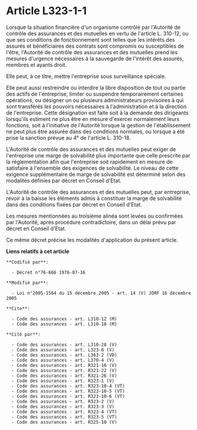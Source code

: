 # Article L323-1-1

Lorsque la situation financière d'un organisme contrôlé par l'Autorité de contrôle des assurances et des mutuelles en vertu
de l'article L. 310-12, ou que ses conditions de fonctionnement sont telles que les intérêts des assurés et bénéficiaires des
contrats sont compromis ou susceptibles de l'être, l'Autorité de contrôle des assurances et des mutuelles prend les mesures
d'urgence nécessaires à la sauvegarde de l'intérêt des assurés, membres et ayants droit.

Elle peut, à ce titre, mettre l'entreprise sous surveillance spéciale.

Elle peut aussi restreindre ou interdire la libre disposition de tout ou partie des actifs de l'entreprise, limiter ou
suspendre temporairement certaines opérations, ou désigner un ou plusieurs administrateurs provisoires à qui sont transférés
les pouvoirs nécessaires à l'administration et à la direction de l'entreprise. Cette désignation est faite soit à la demande
des dirigeants lorsqu'ils estiment ne plus être en mesure d'exercer normalement leurs fonctions, soit à l'initiative de
l'Autorité lorsque la gestion de l'établissement ne peut plus être assurée dans des conditions normales, ou lorsque a été
prise la sanction prévue au 4° de l'article L. 310-18.

L'Autorité de contrôle des assurances et des mutuelles peut exiger de l'entreprise une marge de solvabilité plus importante
que celle prescrite par la réglementation afin que l'entreprise soit rapidement en mesure de satisfaire à l'ensemble des
exigences de solvabilité. Le niveau de cette exigence supplémentaire de marge de solvabilité est déterminé selon des
modalités définies par décret en Conseil d'Etat.

L'Autorité de contrôle des assurances et des mutuelles peut, par entreprise, revoir à la baisse les éléments admis à
constituer la marge de solvabilité dans des conditions fixées par décret en Conseil d'Etat.

Les mesures mentionnées au troisième alinéa sont levées ou confirmées par l'Autorité, après procédure contradictoire, dans un
délai prévu par décret en Conseil d'Etat.

Ce même décret précise les modalités d'application du présent article.

**Liens relatifs à cet article**

	**Codifié par**:

	  - Décret n°76-666 1976-07-16

	**Modifié par**:

	  - Loi n°2005-1564 du 15 décembre 2005 - art. 14 (V) JORF 16 décembre 2005

	**Cite**:

	  - Code des assurances - art. L310-12 (M)
	  - Code des assurances - art. L310-18 (M)

	**Cité par**:

	  - Code des assurances - art. L310-28 (V)
	  - Code des assurances - art. L323-8 (V)
	  - Code des assurances - art. L363-2 (VD)
	  - Code des assurances - art. L370-4 (V)
	  - Code des assurances - art. R321-16 (V)
	  - Code des assurances - art. R321-22 (V)
	  - Code des assurances - art. R321-26 (V)
	  - Code des assurances - art. R323-1 (V)
	  - Code des assurances - art. R323-10-4 (VT)
	  - Code des assurances - art. R323-10-5 (VT)
	  - Code des assurances - art. R323-10-6 (VT)
	  - Code des assurances - art. R323-2 (V)
	  - Code des assurances - art. R323-3 (V)
	  - Code des assurances - art. R323-4 (VT)
	  - Code des assurances - art. R323-5 (VT)
	  - Code des assurances - art. R325-10 (V)
